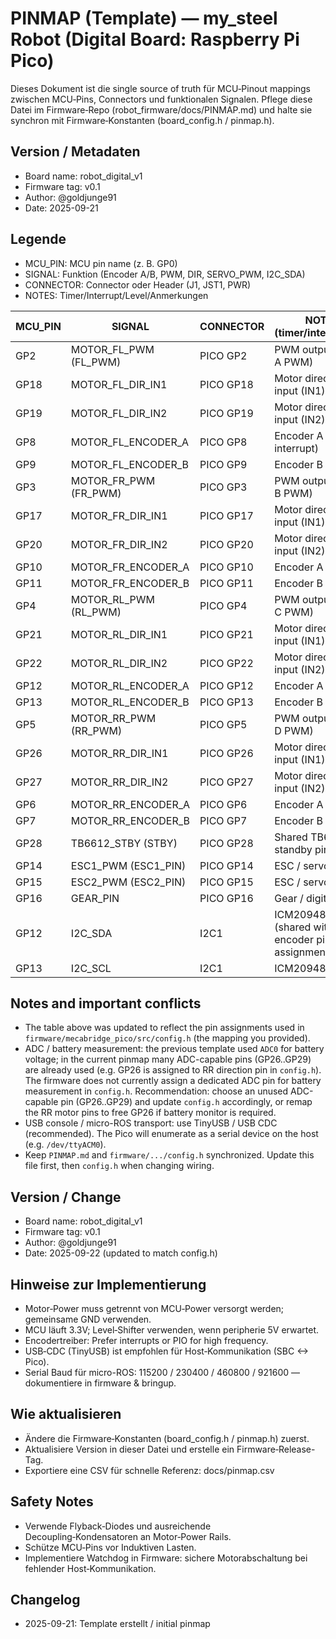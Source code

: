 # PINMAP (Template) — my_steel Robot (Digital Board: Raspberry Pi Pico)

Dieses Dokument ist die single source of truth für MCU‑Pinout mappings zwischen MCU‑Pins, Connectors und funktionalen Signalen.
Pflege diese Datei im Firmware‑Repo (robot_firmware/docs/PINMAP.md) und halte sie synchron mit Firmware‑Konstanten (board_config.h / pinmap.h).

## Version / Metadaten
- Board name: robot_digital_v1
- Firmware tag: v0.1
- Author: @goldjunge91
- Date: 2025-09-21

## Legende
- MCU_PIN: MCU pin name (z. B. GP0)
- SIGNAL: Funktion (Encoder A/B, PWM, DIR, SERVO_PWM, I2C_SDA)
- CONNECTOR: Connector oder Header (J1, JST1, PWR)
- NOTES: Timer/Interrupt/Level/Anmerkungen

| MCU_PIN | SIGNAL                | CONNECTOR | NOTES (timer/interrupt/alt)                          |
| ------- | --------------------- | --------- | ---------------------------------------------------- |
| GP2     | MOTOR_FL_PWM (FL_PWM) | PICO GP2  | PWM output (motor A PWM)                             |
| GP18    | MOTOR_FL_DIR_IN1      | PICO GP18 | Motor direction input (IN1)                          |
| GP19    | MOTOR_FL_DIR_IN2      | PICO GP19 | Motor direction input (IN2)                          |
| GP8     | MOTOR_FL_ENCODER_A    | PICO GP8  | Encoder A (ext interrupt)                            |
| GP9     | MOTOR_FL_ENCODER_B    | PICO GP9  | Encoder B                                            |
| GP3     | MOTOR_FR_PWM (FR_PWM) | PICO GP3  | PWM output (motor B PWM)                             |
| GP17    | MOTOR_FR_DIR_IN1      | PICO GP17 | Motor direction input (IN1)                          |
| GP20    | MOTOR_FR_DIR_IN2      | PICO GP20 | Motor direction input (IN2)                          |
| GP10    | MOTOR_FR_ENCODER_A    | PICO GP10 | Encoder A                                            |
| GP11    | MOTOR_FR_ENCODER_B    | PICO GP11 | Encoder B                                            |
| GP4     | MOTOR_RL_PWM (RL_PWM) | PICO GP4  | PWM output (motor C PWM)                             |
| GP21    | MOTOR_RL_DIR_IN1      | PICO GP21 | Motor direction input (IN1)                          |
| GP22    | MOTOR_RL_DIR_IN2      | PICO GP22 | Motor direction input (IN2)                          |
| GP12    | MOTOR_RL_ENCODER_A    | PICO GP12 | Encoder A                                            |
| GP13    | MOTOR_RL_ENCODER_B    | PICO GP13 | Encoder B                                            |
| GP5     | MOTOR_RR_PWM (RR_PWM) | PICO GP5  | PWM output (motor D PWM)                             |
| GP26    | MOTOR_RR_DIR_IN1      | PICO GP26 | Motor direction input (IN1)                          |
| GP27    | MOTOR_RR_DIR_IN2      | PICO GP27 | Motor direction input (IN2)                          |
| GP6     | MOTOR_RR_ENCODER_A    | PICO GP6  | Encoder A                                            |
| GP7     | MOTOR_RR_ENCODER_B    | PICO GP7  | Encoder B                                            |
| GP28    | TB6612_STBY (STBY)    | PICO GP28 | Shared TB6612 standby pin                            |
| GP14    | ESC1_PWM (ESC1_PIN)   | PICO GP14 | ESC / servo PWM                                      |
| GP15    | ESC2_PWM (ESC2_PIN)   | PICO GP15 | ESC / servo PWM                                      |
| GP16    | GEAR_PIN              | PICO GP16 | Gear / digital output                                |
| GP12    | I2C_SDA               | I2C1      | ICM20948 SDA (shared with RL encoder pin assignment) |
| GP13    | I2C_SCL               | I2C1      | ICM20948 SCL                                         |

## Notes and important conflicts

- The table above was updated to reflect the pin assignments used in `firmware/mecabridge_pico/src/config.h` (the mapping you provided).
- ADC / battery measurement: the previous template used `ADC0` for battery voltage; in the current pinmap many ADC-capable pins (GP26..GP29) are already used (e.g. GP26 is assigned to RR direction pin in `config.h`). The firmware does not currently assign a dedicated ADC pin for battery measurement in `config.h`. Recommendation: choose an unused ADC-capable pin (GP26..GP29) and update `config.h` accordingly, or remap the RR motor pins to free GP26 if battery monitor is required.
- USB console / micro-ROS transport: use TinyUSB / USB CDC (recommended). The Pico will enumerate as a serial device on the host (e.g. `/dev/ttyACM0`).
- Keep `PINMAP.md` and `firmware/.../config.h` synchronized. Update this file first, then `config.h` when changing wiring.

## Version / Change
- Board name: robot_digital_v1
- Firmware tag: v0.1
- Author: @goldjunge91
- Date: 2025-09-22 (updated to match config.h)

## Hinweise zur Implementierung
- Motor‑Power muss getrennt von MCU‑Power versorgt werden; gemeinsame GND verwenden.
- MCU läuft 3.3V; Level‑Shifter verwenden, wenn peripherie 5V erwartet.
- Encodertreiber: Prefer interrupts or PIO for high frequency.
- USB‑CDC (TinyUSB) ist empfohlen für Host‑Kommunikation (SBC <-> Pico).
- Serial Baud für micro-ROS: 115200 / 230400 / 460800 / 921600 — dokumentiere in firmware & bringup.

## Wie aktualisieren
- Ändere die Firmware‑Konstanten (board_config.h / pinmap.h) zuerst.
- Aktualisiere Version in dieser Datei und erstelle ein Firmware‑Release-Tag.
- Exportiere eine CSV für schnelle Referenz: docs/pinmap.csv

## Safety Notes
- Verwende Flyback‑Diodes und ausreichende Decoupling‑Kondensatoren an Motor‑Power Rails.
- Schütze MCU‑Pins vor Induktiven Lasten.
- Implementiere Watchdog in Firmware: sichere Motorabschaltung bei fehlender Host‑Kommunikation.

## Changelog
- 2025-09-21: Template erstellt / initial pinmap